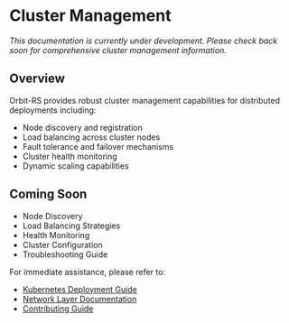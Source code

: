 # Cluster Management

*This documentation is currently under development. Please check back soon for comprehensive cluster management information.*

## Overview

Orbit-RS provides robust cluster management capabilities for distributed deployments including:

- Node discovery and registration
- Load balancing across cluster nodes  
- Fault tolerance and failover mechanisms
- Cluster health monitoring
- Dynamic scaling capabilities

## Coming Soon

- Node Discovery
- Load Balancing Strategies
- Health Monitoring
- Cluster Configuration
- Troubleshooting Guide

For immediate assistance, please refer to:
- [Kubernetes Deployment Guide](kubernetes_deployment.md)
- [Network Layer Documentation](NETWORK_LAYER.md)
- [Contributing Guide](contributing.md)
